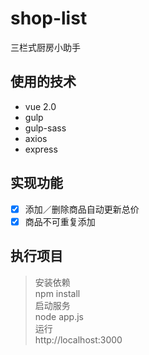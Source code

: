 # shop-list
三栏式厨房小助手

## 使用的技术
- vue 2.0
- gulp
- gulp-sass
- axios
- express

## 实现功能

- [x] 添加／删除商品自动更新总价
- [x] 商品不可重复添加

## 执行项目

> 安装依赖  
> npm install  
> 启动服务  
> node app.js  
> 运行  
> http://localhost:3000
